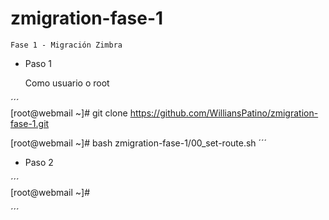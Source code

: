 # zmigration-fase-1

    Fase 1 - Migración Zimbra


* Paso 1

    Como usuario o root

´´´  
[root@webmail ~]#   git clone https://github.com/WilliansPatino/zmigration-fase-1.git

 [root@webmail ~]#  bash zmigration-fase-1/00_set-route.sh
´´´

* Paso 2



´´´    
[root@webmail ~]#

´´´